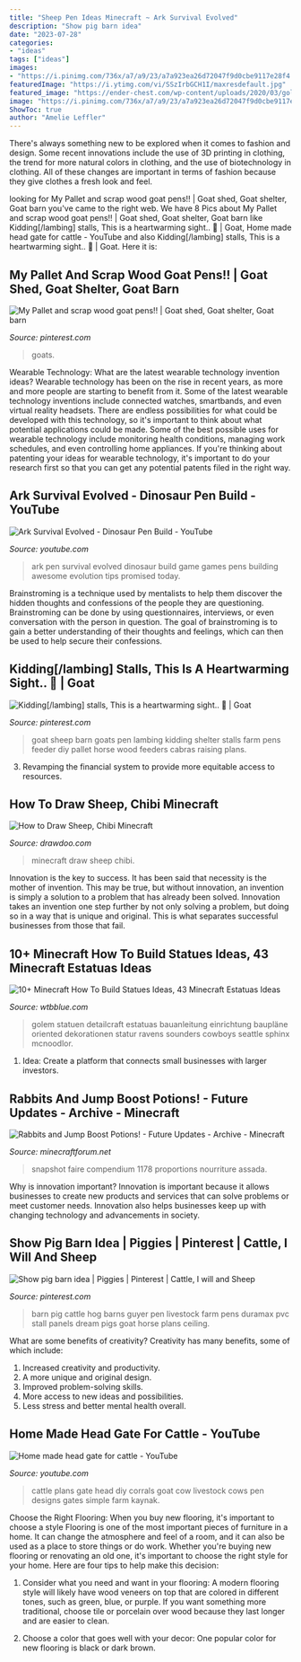```yaml
---
title: "Sheep Pen Ideas Minecraft ~ Ark Survival Evolved"
description: "Show pig barn idea"
date: "2023-07-28"
categories:
- "ideas"
tags: ["ideas"]
images:
- "https://i.pinimg.com/736x/a7/a9/23/a7a923ea26d72047f9d0cbe9117e28f4.jpg"
featuredImage: "https://i.ytimg.com/vi/SSzIrbGCH1I/maxresdefault.jpg"
featured_image: "https://ender-chest.com/wp-content/uploads/2020/03/golem-statue-minecraft.jpg"
image: "https://i.pinimg.com/736x/a7/a9/23/a7a923ea26d72047f9d0cbe9117e28f4.jpg"
ShowToc: true
author: "Amelie Leffler"
---
```



There's always something new to be explored when it comes to fashion and design. Some recent innovations include the use of 3D printing in clothing, the trend for more natural colors in clothing, and the use of biotechnology in clothing. All of these changes are important in terms of fashion because they give clothes a fresh look and feel.

	

		
looking for My Pallet and scrap wood goat pens!! | Goat shed, Goat shelter, Goat barn you've came to the right web. We have 8 Pics about My Pallet and scrap wood goat pens!! | Goat shed, Goat shelter, Goat barn like Kidding[/lambing] stalls, This is a heartwarming sight.. 💖 | Goat, Home made head gate for cattle - YouTube and also Kidding[/lambing] stalls, This is a heartwarming sight.. 💖 | Goat. Here it is:
		
    
## My Pallet And Scrap Wood Goat Pens!! | Goat Shed, Goat Shelter, Goat Barn

<img loading=lazy src="https://i.pinimg.com/736x/a7/a9/23/a7a923ea26d72047f9d0cbe9117e28f4.jpg" onerror="this.onerror=null;this.src='https://tse1.mm.bing.net/th?id=OIP.YDyY3eKU2_Mv4PVwHQgFxwHaFj&amp;pid=15.1';" alt="My Pallet and scrap wood goat pens!! | Goat shed, Goat shelter, Goat barn">

_Source: pinterest.com_

>goats. 

	

Wearable Technology: What are the latest wearable technology invention ideas?
Wearable technology has been on the rise in recent years, as more and more people are starting to benefit from it. Some of the latest wearable technology inventions include connected watches, smartbands, and even virtual reality headsets. There are endless possibilities for what could be developed with this technology, so it's important to think about what potential applications could be made. Some of the best possible uses for wearable technology include monitoring health conditions, managing work schedules, and even controlling home appliances. If you're thinking about patenting your ideas for wearable technology, it's important to do your research first so that you can get any potential patents filed in the right way.

    
## Ark Survival Evolved - Dinosaur Pen Build - YouTube

<img loading=lazy src="https://i.ytimg.com/vi/SSzIrbGCH1I/maxresdefault.jpg" onerror="this.onerror=null;this.src='https://tse4.mm.bing.net/th?id=OIP.0XJ95CAJraG5iFYjESPhUgHaEK&amp;pid=15.1';" alt="Ark Survival Evolved - Dinosaur Pen Build - YouTube">

_Source: youtube.com_

>ark pen survival evolved dinosaur build game games pens building awesome evolution tips promised today. 

	

Brainstroming is a technique used by mentalists to help them discover the hidden thoughts and confessions of the people they are questioning. Brainstroming can be done by using questionnaires, interviews, or even conversation with the person in question. The goal of brainstroming is to gain a better understanding of their thoughts and feelings, which can then be used to help secure their confessions.

    
## Kidding[/lambing] Stalls, This Is A Heartwarming Sight.. 💖 | Goat

<img loading=lazy src="https://i.pinimg.com/originals/0b/e2/3d/0be23deb690e03d84fae6af1554baaa1.jpg" onerror="this.onerror=null;this.src='https://tse1.mm.bing.net/th?id=OIP._HOAWoQYjKbprcZP215L7AHaJ3&amp;pid=15.1';" alt="Kidding[/lambing] stalls, This is a heartwarming sight.. 💖 | Goat">

_Source: pinterest.com_

>goat sheep barn goats pen lambing kidding shelter stalls farm pens feeder diy pallet horse wood feeders cabras raising plans. 

	

3. Revamping the financial system to provide more equitable access to resources. 

    
## How To Draw Sheep, Chibi Minecraft

<img loading=lazy src="http://drawdoo.com/wp-content/uploads/tutorials/ChibiMinecraft/lesson13/step_00.png" onerror="this.onerror=null;this.src='https://tse1.mm.bing.net/th?id=OIP.VQ874mIKDPg9jMJLW5uafwHaHZ&amp;pid=15.1';" alt="How to Draw Sheep, Chibi Minecraft">

_Source: drawdoo.com_

>minecraft draw sheep chibi. 

	

Innovation is the key to success. It has been said that necessity is the mother of invention. This may be true, but without innovation, an invention is simply a solution to a problem that has already been solved. Innovation takes an invention one step further by not only solving a problem, but doing so in a way that is unique and original. This is what separates successful businesses from those that fail.

    
## 10+ Minecraft How To Build Statues Ideas, 43 Minecraft Estatuas Ideas

<img loading=lazy src="https://ender-chest.com/wp-content/uploads/2020/03/golem-statue-minecraft.jpg" onerror="this.onerror=null;this.src='https://tse1.mm.bing.net/th?id=OIP.g_0IirHLRtY1wwngOOCepgHaD1&amp;pid=15.1';" alt="10+ Minecraft How To Build Statues Ideas, 43 Minecraft Estatuas Ideas">

_Source: wtbblue.com_

>golem statuen detailcraft estatuas bauanleitung einrichtung baupläne oriented dekorationen statur ravens sounders cowboys seattle sphinx mcnoodlor. 

	

1. Idea: Create a platform that connects small businesses with larger investors.

    
## Rabbits And Jump Boost Potions! - Future Updates - Archive - Minecraft

<img loading=lazy src="https://i.imgur.com/AgNTgmJ.png" onerror="this.onerror=null;this.src='https://tse4.mm.bing.net/th?id=OIP.49_ynxcqhPovKqTEB1DL9AHaEi&amp;pid=15.1';" alt="Rabbits and Jump Boost Potions! - Future Updates - Archive - Minecraft">

_Source: minecraftforum.net_

>snapshot faire compendium 1178 proportions nourriture assada. 

	

Why is innovation important?
Innovation is important because it allows businesses to create new products and services that can solve problems or meet customer needs. Innovation also helps businesses keep up with changing technology and advancements in society.

    
## Show Pig Barn Idea | Piggies | Pinterest | Cattle, I Will And Sheep

<img loading=lazy src="https://s-media-cache-ak0.pinimg.com/736x/28/7b/fe/287bfec48dceb3fb73b5762bdcc8ab54.jpg" onerror="this.onerror=null;this.src='https://tse3.mm.bing.net/th?id=OIP.oQYzBIO_DDasWGVmsX4JGAHaFj&amp;pid=15.1';" alt="Show pig barn idea | Piggies | Pinterest | Cattle, I will and Sheep">

_Source: pinterest.com_

>barn pig cattle hog barns guyer pen livestock farm pens duramax pvc stall panels dream pigs goat horse plans ceiling. 

	

What are some benefits of creativity?
Creativity has many benefits, some of which include: 
1. Increased creativity and productivity.
2. A more unique and original design.
3. Improved problem-solving skills.
4. More access to new ideas and possibilities. 
5. Less stress and better mental health overall.

    
## Home Made Head Gate For Cattle - YouTube

<img loading=lazy src="https://i.ytimg.com/vi/d7o3XpeoZNg/maxresdefault.jpg" onerror="this.onerror=null;this.src='https://tse4.mm.bing.net/th?id=OIP.s_RYNsWGB8wmOXlJuIofIwHaEK&amp;pid=15.1';" alt="Home made head gate for cattle - YouTube">

_Source: youtube.com_

>cattle plans gate head diy corrals goat cow livestock cows pen designs gates simple farm kaynak. 

	

Choose the Right Flooring: When you buy new flooring, it's important to choose a style
Flooring is one of the most important pieces of furniture in a home. It can change the atmosphere and feel of a room, and it can also be used as a place to store things or do work. Whether you're buying new flooring or renovating an old one, it's important to choose the right style for your home. Here are four tips to help make this decision: 
1. Consider what you need and want in your flooring: A modern flooring style will likely have wood veneers on top that are colored in different tones, such as green, blue, or purple. If you want something more traditional, choose tile or porcelain over wood because they last longer and are easier to clean. 

2. Choose a color that goes well with your decor: One popular color for new flooring is black or dark brown.

